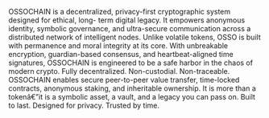 OSSOCHAIN is a decentralized, privacy-first cryptographic system designed for ethical, long-
term digital legacy. 
It empowers anonymous identity, symbolic governance, and ultra-secure communication across a
distributed network of intelligent nodes. 
Unlike volatile tokens, OSSO is built with permanence and moral integrity at its core. With
unbreakable encryption, guardian-based consensus, and heartbeat-aligned time signatures,
OSSOCHAIN is engineered to be a safe harbor in the chaos of modern crypto.
Fully decentralized. Non-custodial. Non-traceable. 
OSSOCHAIN enables secure peer-to-peer value transfer, time-locked contracts, anonymous
staking, and inheritable ownership. 
It is more than a tokenâ€”it is a symbolic asset, a vault, and a legacy you can pass on.
Built to last. Designed for privacy. Trusted by time.
